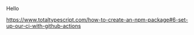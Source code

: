 Hello

https://www.totaltypescript.com/how-to-create-an-npm-package#6-set-up-our-ci-with-github-actions
